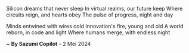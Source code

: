 Silicon dreams that never sleep
In virtual realms, our future keep
Where circuits reign, and hearts obey
The pulse of progress, night and day

Minds entwined with wires cold
Innovation's fire, young and old
A world reborn, in code and light
Where humans merge, with endless night

~ <b>By Sazumi Copilot</b> - 2 Mei 2024